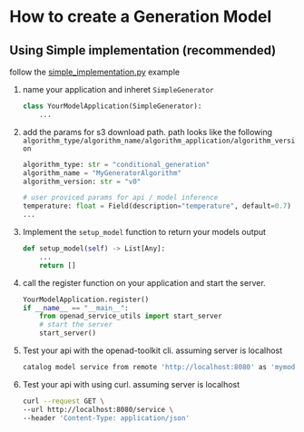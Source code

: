 # How to create a Generation Model

## Using Simple implementation (recommended)
follow the [simple_implementation.py](examples/generation/simple_implementation.py) example

<!-- ### steps -->
1. name your application and inheret `SimpleGenerator`
    ```python
    class YourModelApplication(SimpleGenerator):
        ...
    ```
2. add the params for s3 download path. path looks like the following `algorithm_type/algorithm_name/algorithm_application/algorithm_version`

    ```python
    algorithm_type: str = "conditional_generation"
    algorithm_name = "MyGeneratorAlgorithm"
    algorithm_version: str = "v0"

    # user proviced params for api / model inference
    temperature: float = Field(description="temperature", default=0.7)
    ...
    ```
3. Implement the `setup_model` function to return your models output
    ```python
    def setup_model(self) -> List[Any]:
        ...
        return []
    ```
4. call the register function on your application and start the server.
    ```python
    YourModelApplication.register()
    if __name__ == "__main__":
        from openad_service_utils import start_server
        # start the server
        start_server()
    ```
5. Test your api with the openad-toolkit cli. assuming server is localhost
    ```bash
    catalog model service from remote 'http://localhost:8080' as 'mymodel'
    ```
5. Test your api with using curl. assuming server is localhost
    ```bash
    curl --request GET \
    --url http://localhost:8080/service \
    --header 'Content-Type: application/json'
    ```